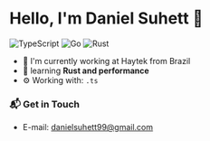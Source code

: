 # Hello, I'm Daniel Suhett 👋

![TypeScript](https://img.shields.io/badge/TypeScript-Expert-blue)
![Go](https://img.shields.io/badge/Go-cyan)
![Rust](https://img.shields.io/badge/Rust-Beginner-orange)

- 🔭 I'm currently working at Haytek from Brazil
- 🌱 learning **Rust and performance**
- ⚙️ Working with: `.ts`

### 📬 Get in Touch

- E-mail: danielsuhett99@gmail.com

